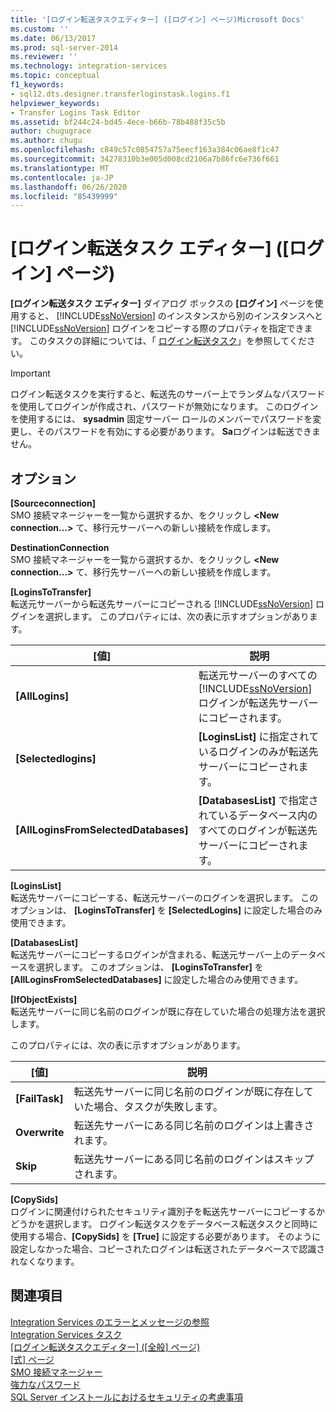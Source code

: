 ```yaml
---
title: '[ログイン転送タスクエディター] ([ログイン] ページ)Microsoft Docs'
ms.custom: ''
ms.date: 06/13/2017
ms.prod: sql-server-2014
ms.reviewer: ''
ms.technology: integration-services
ms.topic: conceptual
f1_keywords:
- sql12.dts.designer.transferloginstask.logins.f1
helpviewer_keywords:
- Transfer Logins Task Editor
ms.assetid: bf244c24-bd45-4ece-b66b-78b488f35c5b
author: chugugrace
ms.author: chugu
ms.openlocfilehash: c849c57c0854757a75eecf163a384c06ae8f1c47
ms.sourcegitcommit: 34278310b3e005d008cd2106a7b86fc6e736f661
ms.translationtype: MT
ms.contentlocale: ja-JP
ms.lasthandoff: 06/26/2020
ms.locfileid: "85439999"
---
```

# <a name="transfer-logins-task-editor-logins-page"></a>[ログイン転送タスク エディター] ([ログイン] ページ)
  **[ログイン転送タスク エディター]** ダイアログ ボックスの **[ログイン]** ページを使用すると、 [!INCLUDE[ssNoVersion](../includes/ssnoversion-md.md)] のインスタンスから別のインスタンスへと [!INCLUDE[ssNoVersion](../includes/ssnoversion-md.md)] ログインをコピーする際のプロパティを指定できます。 このタスクの詳細については、「 [ログイン転送タスク](control-flow/transfer-logins-task.md)」を参照してください。  
  
> [!IMPORTANT]  
>  ログイン転送タスクを実行すると、転送先のサーバー上でランダムなパスワードを使用してログインが作成され、パスワードが無効になります。 このログインを使用するには、 **sysadmin** 固定サーバー ロールのメンバーでパスワードを変更し、そのパスワードを有効にする必要があります。 **Sa**ログインは転送できません。  
  
## <a name="options"></a>オプション  
 **[Sourceconnection]**  
 SMO 接続マネージャーを一覧から選択するか、をクリックし **\<New connection...>** て、移行元サーバーへの新しい接続を作成します。  
  
 **DestinationConnection**  
 SMO 接続マネージャーを一覧から選択するか、をクリックし **\<New connection...>** て、移行先サーバーへの新しい接続を作成します。  
  
 **[LoginsToTransfer]**  
 転送元サーバーから転送先サーバーにコピーされる [!INCLUDE[ssNoVersion](../includes/ssnoversion-md.md)] ログインを選択します。 このプロパティには、次の表に示すオプションがあります。  
  
|[値]|説明|  
|-----------|-----------------|  
|**[AllLogins]**|転送元サーバーのすべての [!INCLUDE[ssNoVersion](../includes/ssnoversion-md.md)] ログインが転送先サーバーにコピーされます。|  
|**[Selectedlogins]**|**[LoginsList]** に指定されているログインのみが転送先サーバーにコピーされます。|  
|**[AllLoginsFromSelectedDatabases]**|**[DatabasesList]** で指定されているデータベース内のすべてのログインが転送先サーバーにコピーされます。|  
  
 **[LoginsList]**  
 転送先サーバーにコピーする、転送元サーバーのログインを選択します。 このオプションは、 **[LoginsToTransfer]** を **[SelectedLogins]** に設定した場合のみ使用できます。  
  
 **[DatabasesList]**  
 転送先サーバーにコピーするログインが含まれる、転送元サーバー上のデータベースを選択します。 このオプションは、 **[LoginsToTransfer]** を **[AllLoginsFromSelectedDatabases]** に設定した場合のみ使用できます。  
  
 **[IfObjectExists]**  
 転送先サーバーに同じ名前のログインが既に存在していた場合の処理方法を選択します。  
  
 このプロパティには、次の表に示すオプションがあります。  
  
|[値]|説明|  
|-----------|-----------------|  
|**[FailTask]**|転送先サーバーに同じ名前のログインが既に存在していた場合、タスクが失敗します。|  
|**Overwrite**|転送先サーバーにある同じ名前のログインは上書きされます。|  
|**Skip**|転送先サーバーにある同じ名前のログインはスキップされます。|  
  
 **[CopySids]**  
 ログインに関連付けられたセキュリティ識別子を転送先サーバーにコピーするかどうかを選択します。 ログイン転送タスクをデータベース転送タスクと同時に使用する場合、**[CopySids]** を **[True]** に設定する必要があります。 そのように設定しなかった場合、コピーされたログインは転送されたデータベースで認識されなくなります。  
  
## <a name="see-also"></a>関連項目  
 [Integration Services のエラーとメッセージの参照](../../2014/integration-services/integration-services-error-and-message-reference.md)   
 [Integration Services タスク](control-flow/integration-services-tasks.md)   
 [[ログイン転送タスクエディター] &#40;[全般] ページ&#41;](general-page-of-integration-services-designers-options.md)   
 [[式] ページ](expressions/expressions-page.md)   
 [SMO 接続マネージャー](connection-manager/smo-connection-manager.md)   
 [強力なパスワード](../relational-databases/security/strong-passwords.md)   
 [SQL Server インストールにおけるセキュリティの考慮事項](../../2014/sql-server/install/security-considerations-for-a-sql-server-installation.md)  
  
  
